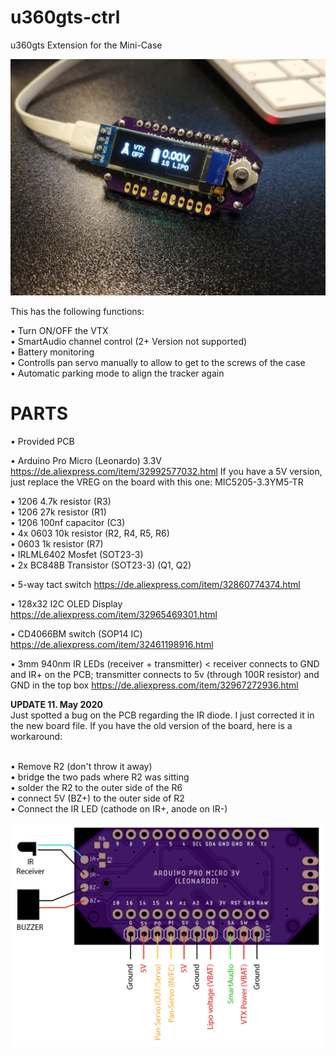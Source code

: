 # u360gts-ctrl
u360gts Extension for the Mini-Case

<img src="https://raw.githubusercontent.com/skaman82/u360gts-ctrl/master/images/IMG.jpg"/>


This has the following functions:

• Turn ON/OFF the VTX</br>
• SmartAudio channel control (2+ Version not supported)</br>
• Battery monitoring</br>
• Controlls pan servo manually to allow to get to the screws of the case</br>
• Automatic parking mode to align the tracker again</br>


# PARTS
• Provided PCB

• Arduino Pro Micro (Leonardo) 3.3V
https://de.aliexpress.com/item/32992577032.html
If you have a 5V version, just replace the VREG on the board with this one: MIC5205-3.3YM5-TR

• 1206 4.7k resistor (R3)</br>
• 1206 27k resistor (R1)</br>
• 1206 100nf capacitor (C3)</br>
• 4x 0603 10k resistor (R2, R4, R5, R6)</br>
• 0603 1k resistor (R7)</br>
• IRLML6402 Mosfet (SOT23-3)</br>
• 2x BC848B Transistor (SOT23-3) (Q1, Q2)</br>

• 5-way tact switch
https://de.aliexpress.com/item/32860774374.html

• 128x32 I2C OLED Display
https://de.aliexpress.com/item/32965469301.html

• CD4066BM switch (SOP14 IC)
https://de.aliexpress.com/item/32461198916.html

• 3mm 940nm IR LEDs (receiver + transmitter) < 
receiver connects to GND and IR+ on the PCB; transmitter connects to 5v (through 100R resistor) and GND in the top box
https://de.aliexpress.com/item/32967272936.html


<strong>UPDATE 11. May 2020</strong><br>
Just spotted a bug on the PCB regarding the IR diode. I just corrected it in the new board file.
If you have the old version of the board, here is a workaround:<br><br>

• Remove R2 (don't throw it away)<br>
• bridge the two pads where R2 was sitting<br>
• solder the R2 to the outer side of the R6<br>
• connect 5V (BZ+) to the outer side of R2<br>
• Connect the IR LED (cathode on IR+, anode on IR-)<br>


<img src="https://raw.githubusercontent.com/skaman82/u360gts-ctrl/master/images/connections.png"/>
